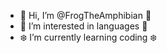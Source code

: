 - 💫 Hi, I’m @FrogTheAmphibian 💫
- 🌸 I’m interested in languages 🌸
- ❄️ I’m currently learning coding ❄️

<!---
FrogTheAmphibian/FrogTheAmphibian is a ✨ special ✨ repository because its `README.md` (this file) appears on your GitHub profile.
You can click the Preview link to take a look at your changes.
--->
